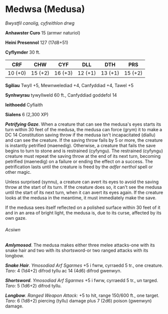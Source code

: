 # Medwsa (Medusa)

*Bwystfil canolig, cyfreithlon drwg*

**Anhawster Curo** 15 (armwr naturiol)

**Heini Presennol** 127 (17d8+51)

**Cyflymder** 30 ft.

| CRF     | CHW     | CYF     | DLL     | DTH     | PRS     |
|---------|---------|---------|---------|---------|---------|
| 10 (+0) | 15 (+2) | 16 (+3) | 12 (+1) | 13 (+1) | 15 (+2) |

**Sgiliau** Twyll +5, Mewnwelediad +4, Canfyddiad +4, Tawel +5

**Synhwyrau** tywyllweld 60 ft., Canfyddiad goddefol 14

**Ieithoedd** Cyfiaith

**Sialens** 6 (2,300 XP)

***Petrifying Gaze***. When a creature that can see the medusa's eyes starts its turn within 30 feet of the medusa, the medusa can force (grym) it to make a DC 14 Constitution saving throw if the medusa isn't incapacitated (diallu) and can see the creature. If the saving throw fails by 5 or more, the creature is instantly petrified (maenedig). Otherwise, a creature that fails the save begins to turn to stone and is restrained (cyfyngu). The restrained (cyfyngu) creature must repeat the saving throw at the end of its next turn, becoming petrified (maenedig) on a failure or ending the effect on a success. The petrification lasts until the creature is freed by the *adfer nerthol* spell or other magic.

Unless surprised (synnu), a creature can avert its eyes to avoid the saving throw at the start of its turn. If the creature does so, it can't see the medusa until the start of its next turn, when it can avert its eyes again. If the creature looks at the medusa in the meantime, it must immediately make the save.

If the medusa sees itself reflected on a polished surface within 30 feet of it and in an area of bright light, the medusa is, due to its curse, affected by its own gaze.

###### Acsiwn

***Amlymosod***. The medusa makes either three melee attacks-one with its snake hair and two with its shortsword-or two ranged attacks with its longbow.

***Snake Hair***. *Ymosodiad Arf Sgarmes* +5 i fwrw, cyrraedd 5 tr., one creature. *Taro:* 4 (1d4+2) difrod tyllu ac 14 (4d6) difrod gwenwyn.

***Shortsword***. *Ymosodiad Arf Sgarmes* +5 i fwrw, cyrraedd 5 tr., un targed. *Taro:* 5 (1d6+2) difrod tyllu.

***Longbow***. *Ranged Weapon Attack:* +5 to hit, range 150/600 ft., one target. *Taro:* 6 (1d8+2) piercing (tyllu) damage plus 7 (2d6) poison (gwenwyn) damage.